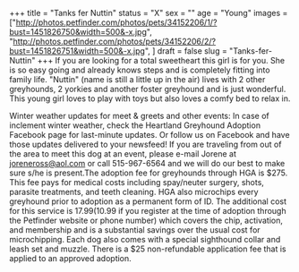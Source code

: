 +++
title = "Tanks fer Nuttin"
status = "X"
sex = ""
age = "Young"
images = ["http://photos.petfinder.com/photos/pets/34152206/1/?bust=1451826750&width=500&-x.jpg",
"http://photos.petfinder.com/photos/pets/34152206/2/?bust=1451826751&width=500&-x.jpg",
]
draft = false
slug = "Tanks-fer-Nuttin"
+++
If you are looking for a total sweetheart this girl is for you. She is so easy going and already knows steps and is completely fitting into family life. "Nuttin" (name is still a little up in the air) lives with 2 other greyhounds, 2 yorkies and another foster greyhound and is just wonderful. This young girl loves to play with toys but also loves a comfy bed to relax in. 

Winter weather updates for meet & greets and other events: In case of inclement winter weather, check the Heartland Greyhound Adoption Facebook page for last-minute updates. Or follow us on Facebook and have those updates delivered to your newsfeed!
If you are traveling from out of the area to meet this dog at an event, please e-mail Jorene at joreneross@aol.com or call 515-967-6564 and we will do our best to make sure s/he is present.The adoption fee for greyhounds through HGA is $275. This fee pays for medical costs including spay/neuter surgery, shots, parasite treatments, and teeth cleaning. HGA also microchips every greyhound prior to adoption as a permanent form of ID. The additional cost for this service is $17.99 ($10.99 if you register at the time of adoption through the Petfinder website or phone number) which covers the chip, activation, and membership and is a substantial savings over the usual cost for microchipping. Each dog also comes with a special sighthound collar and leash set and muzzle. There is a $25 non-refundable application fee that is applied to an approved adoption.
